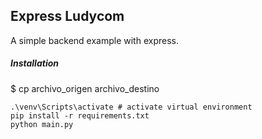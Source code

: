 ## Express Ludycom
A simple backend example with express.

##### Installation
$ cp archivo_origen archivo_destino

```
.\venv\Scripts\activate # activate virtual environment
pip install -r requirements.txt
python main.py
```